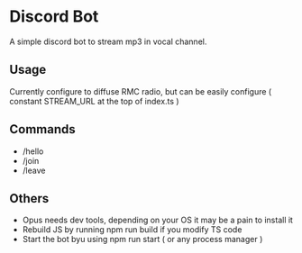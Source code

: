 # Discord Bot
A simple discord bot to stream mp3 in vocal channel.

## Usage
Currently configure to diffuse RMC radio, but can be easily configure ( constant STREAM_URL at the top of index.ts )

## Commands
- /hello 
- /join
- /leave

## Others
- Opus needs dev tools, depending on your OS it may be a pain to install it
- Rebuild JS by running npm run build if you modify TS code
- Start the bot byu using npm run start ( or any process manager )
